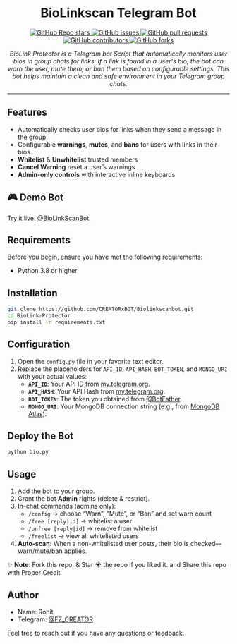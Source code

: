 <h1 align="center">BioLinkscan Telegram Bot</h1>

<p align="center">
  <a href="https://github.com/CREATORxBOT/Biolinkscanbot/stargazers">
    <img src="https://img.shields.io/github/stars/CREATORxBOT/Biolinkscanbot?color=blue&style=flat" alt="GitHub Repo stars">
  </a>
  <a href="https://github.com/CREATORxBOT/Biolinkscanbot/issues">
    <img src="https://img.shields.io/github/issues/CREATORxBOT/Biolinkscanbot" alt="GitHub issues">
  </a>
  <a href="https://github.com/CREATORxBOT/Biolinkscanbot/pulls">
    <img src="https://img.shields.io/github/issues-pr/CREATORxBOT/Biolinkscanbot" alt="GitHub pull requests">
  </a>
  <a href="https://github.com/CREATORxBOT/Biolinkscanbot/graphs/contributors">
    <img src="https://img.shields.io/github/contributors/CREATORxBOT/Biolinkscanbot?style=flat" alt="GitHub contributors">
  </a>
  <a href="https://github.com/CREATORxBOT/Biolinkscanbot/network/members">
    <img src="https://img.shields.io/github/forks/CREATORxBOT/Biolinkscanbot?style=flat" alt="GitHub forks">
  </a>
</p>

<p align="center">
  <em>BioLink Protector is a Telegram bot Script that automatically monitors user bios in group chats for links. If a link is found in a user's bio, the bot can warn the user, mute them, or ban them based on configurable settings. This bot helps maintain a clean and safe environment in your Telegram group chats.
</em>
</p>
<hr>

## Features

- Automatically checks user bios for links when they send a message in the group.
- Configurable **warnings**, **mutes**, and **bans** for users with links in their bios.
- **Whitelist** & **Unwhitelist** trusted members  
- **Cancel Warning** reset a user’s warnings  
- **Admin-only controls** with interactive inline keyboards

## 🎮 Demo Bot

Try it live: [@BioLinkScanBot](https://t.me/BoLinkScanBot)

## Requirements

Before you begin, ensure you have met the following requirements:

- Python 3.8 or higher

## Installation

```bash
git clone https://github.com/CREATORxBOT/Biolinkscanbot.git
cd BioLink-Protector
pip install -r requirements.txt

```

## Configuration

1. Open the `config.py` file in your favorite text editor.  
2. Replace the placeholders for `API_ID`, `API_HASH`, `BOT_TOKEN`, and `MONGO_URI` with your actual values:  
   - **`API_ID`**: Your API ID from [my.telegram.org](https://my.telegram.org).  
   - **`API_HASH`**: Your API Hash from [my.telegram.org](https://my.telegram.org).  
   - **`BOT_TOKEN`**: The token you obtained from [@BotFather](https://t.me/BotFather).  
   - **`MONGO_URI`**: Your MongoDB connection string (e.g., from [MongoDB Atlas](https://www.mongodb.com/cloud/atlas)).  

## Deploy the Bot

```sh
python bio.py
```

## Usage

1. Add the bot to your group.  
2. Grant the bot **Admin** rights (delete & restrict).  
3. In-chat commands (admins only):  
   - `/config` → choose “Warn”, “Mute”, or “Ban” and set warn count  
   - `/free [reply|id]` → whitelist a user  
   - `/unfree [reply|id]` → remove from whitelist  
   - `/freelist` → view all whitelisted users  
4. **Auto-scan:** When a non-whitelisted user posts, their bio is checked—warn/mute/ban applies.  


✨ **Note**: Fork this repo, & Star ☀️ the repo if you liked it. and Share this repo with Proper Credit

## Author

- Name: Rohit
- Telegram: [@FZ_CREATOR](https://t.me/BOT_X_SUPPORT)

Feel free to reach out if you have any questions or feedback.
